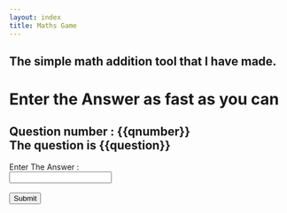 ```yaml
---
layout: index
title: Maths Game
---
```


## The simple math addition tool that I have made.

<h1>Enter the Answer as fast as you can</h1>
<h2>Question number : {{qnumber}}<br> The question is {{question}}</h2>
<form action="/check" method= "GET">
    <input type="hidden" id = "qnumber" name="qnumber" value="{{qnumber}}">
    <label for="answer">Enter The Answer : </label><br> 
    <input type="text" id="answer" name="answer"><br>
    <!-- <label for="lname">Last name:</label>--><br> 
    <!-- <input type="text" id="lname" name="lname"> -->
    <input type="submit" value="Submit" >
</form>